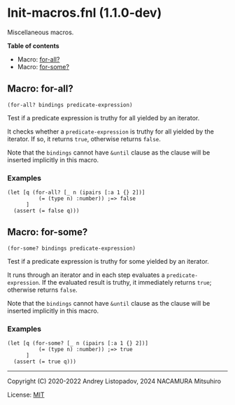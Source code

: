 # Init-macros.fnl (1.1.0-dev)

Miscellaneous macros.

**Table of contents**

- Macro: [for-all?](#macro-for-all)
- Macro: [for-some?](#macro-for-some)

## Macro: for-all?

```fennel
(for-all? bindings predicate-expression)
```

Test if a predicate expression is truthy for all yielded by an iterator.

It checks whether a `predicate-expression` is truthy for all yielded by the
iterator. If so, it returns `true`, otherwise returns `false`.

Note that the `bindings` cannot have `&until` clause as the clause will be
inserted implicitly in this macro.

### Examples

```fennel
(let [q (for-all? [_ n (ipairs [:a 1 {} 2])]
          (= (type n) :number)) ;=> false
      ]
  (assert (= false q)))
```

## Macro: for-some?

```fennel
(for-some? bindings predicate-expression)
```

Test if a predicate expression is truthy for some yielded by an iterator.

It runs through an iterator and in each step evaluates a `predicate-expression`.
If the evaluated result is truthy, it immediately returns `true`; otherwise
returns `false`.

Note that the `bindings` cannot have `&until` clause as the clause will be
inserted implicitly in this macro.

### Examples

```fennel
(let [q (for-some? [_ n (ipairs [:a 1 {} 2])]
          (= (type n) :number)) ;=> true
      ]
  (assert (= true q)))
```

---

Copyright (C) 2020-2022 Andrey Listopadov, 2024 NACAMURA Mitsuhiro

License: [MIT](https://git.sr.ht/~m15a/fnldoc/tree/main/item/LICENSE)

<!-- Generated with Fnldoc 1.1.0-dev
     https://sr.ht/~m15a/fnldoc/ -->
